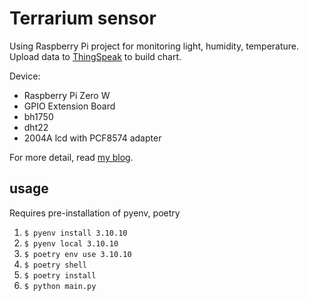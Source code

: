 # Terrarium sensor

Using Raspberry Pi project for monitoring light, humidity, temperature.  
Upload data to [ThingSpeak](https://thingspeak.com/) to build chart.  

Device:

- Raspberry Pi Zero W
- GPIO Extension Board
- bh1750
- dht22
- 2004A lcd with PCF8574 adapter

For more detail, read [my blog](https://torai55.github.io/blog/posts/computer-science/terrarium-sensor-03/).  

## usage

Requires pre-installation of pyenv, poetry  

1. `$ pyenv install 3.10.10`
2. `$ pyenv local 3.10.10`
3. `$ poetry env use 3.10.10`
4. `$ poetry shell`
5. `$ poetry install`
6. `$ python main.py`

